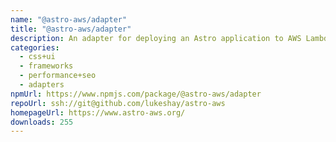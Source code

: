 ```yaml
---
name: "@astro-aws/adapter"
title: "@astro-aws/adapter"
description: An adapter for deploying an Astro application to AWS Lambda
categories:
  - css+ui
  - frameworks
  - performance+seo
  - adapters
npmUrl: https://www.npmjs.com/package/@astro-aws/adapter
repoUrl: ssh://git@github.com/lukeshay/astro-aws
homepageUrl: https://www.astro-aws.org/
downloads: 255
---
```

